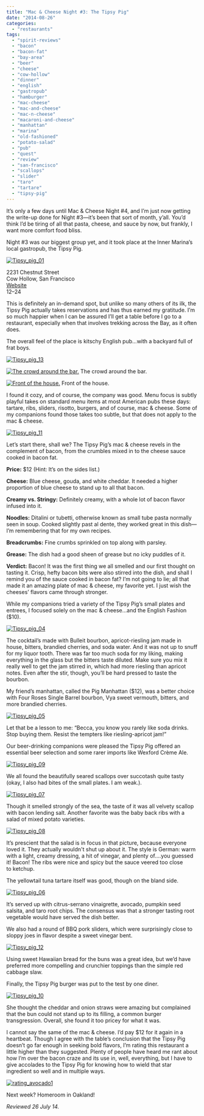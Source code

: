 ```yaml
---
title: "Mac & Cheese Night #3: The Tipsy Pig"
date: "2014-08-26"
categories:
  - "restaurants"
tags:
  - "spirit-reviews"
  - "bacon"
  - "bacon-fat"
  - "bay-area"
  - "beer"
  - "cheese"
  - "cow-hollow"
  - "dinner"
  - "english"
  - "gastropub"
  - "hamburger"
  - "mac-cheese"
  - "mac-and-cheese"
  - "mac-n-cheese"
  - "macaroni-and-cheese"
  - "manhattan"
  - "marina"
  - "old-fashioned"
  - "potato-salad"
  - "pub"
  - "quest"
  - "review"
  - "san-francisco"
  - "scallops"
  - "slider"
  - "taro"
  - "tartare"
  - "tipsy-pig"
---
```


It’s only a few days until Mac & Cheese Night #4, and I’m just now getting the write-up done for Night #3—it’s been that sort of month, y’all. You’d think I’d be tiring of all that pasta, cheese, and sauce by now, but frankly, I want more comfort food bliss.

Night #3 was our biggest group yet, and it took place at the Inner Marina’s local gastropub, the Tipsy Pig.

[![Tipsy_pig_01](http://s3.amazonaws.com/thegourmez-wpmedia/2014/08/Tipsy_pig_01-500x332.jpg)](http://www.thegourmez.com/2014/08/mac-cheese-night-3-the-tipsy-pig/tipsy_pig_01/)

2231 Chestnut Street\
Cow Hollow, San Francisco\
[Website](http://www.thetipsypigsf.com/)\
$12–$24

This is definitely an in-demand spot, but unlike so many others of its ilk, the Tipsy Pig actually takes reservations and has thus earned my gratitude. I’m so much happier when I can be assured I’ll get a table before I go to a restaurant, especially when that involves trekking across the Bay, as it often does.

The overall feel of the place is kitschy English pub…with a backyard full of frat boys.

[![Tipsy_pig_13](http://s3.amazonaws.com/thegourmez-wpmedia/2014/08/Tipsy_pig_13-500x332.jpg)](http://www.thegourmez.com/2014/08/mac-cheese-night-3-the-tipsy-pig/tipsy_pig_13/)




<div class="caption">

[![The crowd around the bar.](http://s3.amazonaws.com/thegourmez-wpmedia/2014/08/Tipsy_pig_02-500x377.jpg)](http://www.thegourmez.com/2014/08/mac-cheese-night-3-the-tipsy-pig/tipsy_pig_02/) The crowd around the bar.</div>





<div class="caption">

[![Front of the house.](http://s3.amazonaws.com/thegourmez-wpmedia/2014/08/Tipsy_pig_15-500x332.jpg)](http://www.thegourmez.com/2014/08/mac-cheese-night-3-the-tipsy-pig/tipsy_pig_15/) Front of the house.</div>


I found it cozy, and of course, the company was good. Menu focus is subtly playful takes on standard menu items at most American pubs these days: tartare, ribs, sliders, risotto, burgers, and of course, mac & cheese. Some of my companions found those takes too subtle, but that does not apply to the mac & cheese.

[![Tipsy_pig_11](http://s3.amazonaws.com/thegourmez-wpmedia/2014/08/Tipsy_pig_11-500x332.jpg)](http://www.thegourmez.com/2014/08/mac-cheese-night-3-the-tipsy-pig/tipsy_pig_11/)

Let’s start there, shall we? The Tipsy Pig’s mac & cheese revels in the complement of bacon, from the crumbles mixed in to the cheese sauce cooked in bacon fat.

**Price:** $12 (Hint: It’s on the sides list.)

**Cheese:** Blue cheese, gouda, and white cheddar. It needed a higher proportion of blue cheese to stand up to all that bacon.

**Creamy vs. Stringy:** Definitely creamy, with a whole lot of bacon flavor infused into it.

**Noodles:** Ditalini or tubetti, otherwise known as small tube pasta normally seen in soup. Cooked slightly past al dente, they worked great in this dish—I’m remembering that for my own recipes.

**Breadcrumbs:** Fine crumbs sprinkled on top along with parsley.

**Grease:** The dish had a good sheen of grease but no icky puddles of it.

**Verdict:** Bacon! It was the first thing we all smelled and our first thought on tasting it. Crisp, hefty bacon bits were also stirred into the dish, and shall I remind you of the sauce cooked in bacon fat? I’m not going to lie; all that made it an amazing plate of mac & cheese, my favorite yet. I just wish the cheeses’ flavors came through stronger.

While my companions tried a variety of the Tipsy Pig’s small plates and entrees, I focused solely on the mac & cheese…and the English Fashion ($10).

[![Tipsy_pig_04](http://s3.amazonaws.com/thegourmez-wpmedia/2014/08/Tipsy_pig_04-321x500.jpg)](http://www.thegourmez.com/2014/08/mac-cheese-night-3-the-tipsy-pig/tipsy_pig_04/)

The cocktail’s made with Bulleit bourbon, apricot-riesling jam made in house, bitters, brandied cherries, and soda water. And it was not up to snuff for my liquor tooth. There was far too much soda for my liking, making everything in the glass but the bitters taste diluted. Make sure you mix it really well to get the jam stirred in, which had more riesling than apricot notes. Even after the stir, though, you’ll be hard pressed to taste the bourbon.

My friend’s manhattan, called the Pig Manhattan ($12), was a better choice with Four Roses Single Barrel bourbon, Vya sweet vermouth, bitters, and more brandied cherries.

[![Tipsy_pig_05](http://s3.amazonaws.com/thegourmez-wpmedia/2014/08/Tipsy_pig_05-432x500.jpg)](http://www.thegourmez.com/2014/08/mac-cheese-night-3-the-tipsy-pig/tipsy_pig_05/)

Let that be a lesson to me: “Becca, you know you rarely like soda drinks. Stop buying them. Resist the tempters like riesling-apricot jam!”

Our beer-drinking companions were pleased the Tipsy Pig offered an essential beer selection and some rarer imports like Wexford Crème Ale.

[![Tipsy_pig_09](http://s3.amazonaws.com/thegourmez-wpmedia/2014/08/Tipsy_pig_09-500x379.jpg)](http://www.thegourmez.com/2014/08/mac-cheese-night-3-the-tipsy-pig/tipsy_pig_09/)

We all found the beautifully seared scallops over succotash quite tasty (okay, I also had bites of the small plates. I am weak.).

[![Tipsy_pig_07](http://s3.amazonaws.com/thegourmez-wpmedia/2014/08/Tipsy_pig_07-500x332.jpg)](http://www.thegourmez.com/2014/08/mac-cheese-night-3-the-tipsy-pig/tipsy_pig_07/)

Though it smelled strongly of the sea, the taste of it was all velvety scallop with bacon lending salt. Another favorite was the baby back ribs with a salad of mixed potato varieties.

[![Tipsy_pig_08](http://s3.amazonaws.com/thegourmez-wpmedia/2014/08/Tipsy_pig_08-500x332.jpg)](http://www.thegourmez.com/2014/08/mac-cheese-night-3-the-tipsy-pig/tipsy_pig_08/)

It’s prescient that the salad is in focus in that picture, because everyone loved it. They actually wouldn't shut up about it. The style is German: warm with a light, creamy dressing, a hit of vinegar, and plenty of….you guessed it! Bacon! The ribs were nice and spicy but the sauce veered too close to ketchup.

The yellowtail tuna tartare itself was good, though on the bland side.

[![Tipsy_pig_06](http://s3.amazonaws.com/thegourmez-wpmedia/2014/08/Tipsy_pig_06-500x287.jpg)](http://www.thegourmez.com/2014/08/mac-cheese-night-3-the-tipsy-pig/tipsy_pig_06/)

It’s served up with citrus-serrano vinaigrette, avocado, pumpkin seed salsita, and taro root chips. The consensus was that a stronger tasting root vegetable would have served the dish better.

We also had a round of BBQ pork sliders, which were surprisingly close to sloppy joes in flavor despite a sweet vinegar bent.

[![Tipsy_pig_12](http://s3.amazonaws.com/thegourmez-wpmedia/2014/08/Tipsy_pig_12-500x332.jpg)](http://www.thegourmez.com/2014/08/mac-cheese-night-3-the-tipsy-pig/tipsy_pig_12/)

Using sweet Hawaiian bread for the buns was a great idea, but we’d have preferred more compelling and crunchier toppings than the simple red cabbage slaw.

Finally, the Tipsy Pig burger was put to the test by one diner.

[![Tipsy_pig_10](http://s3.amazonaws.com/thegourmez-wpmedia/2014/08/Tipsy_pig_10-500x332.jpg)](http://www.thegourmez.com/2014/08/mac-cheese-night-3-the-tipsy-pig/tipsy_pig_10/)

She thought the cheddar and onion straws were amazing but complained that the bun could not stand up to its filling, a common burger transgression. Overall, she found it too pricey for what it was.

I cannot say the same of the mac & cheese. I’d pay $12 for it again in a heartbeat. Though I agree with the table’s conclusion that the Tipsy Pig doesn’t go far enough in seeking bold flavors, I’m rating this restaurant a little higher than they suggested. Plenty of people have heard me rant about how I’m over the bacon craze and its use in, well, everything, but I have to give accolades to the Tipsy Pig for knowing how to wield that star ingredient so well and in multiple ways.

[![rating_avocado1](http://s3.amazonaws.com/thegourmez-wpmedia/2009/02/rating_avocado1.gif)](http://www.thegourmez.com/2009/02/restaurant-review-nanas-durham/rating_avocado1/)

Next week? Homeroom in Oakland!

_Reviewed 26 July 14._
